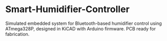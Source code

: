 # Smart-Humidifier-Controller
Simulated embedded system for Bluetooth-based humidifier control using ATmega328P, designed in KiCAD with Arduino firmware. PCB ready for fabrication.
